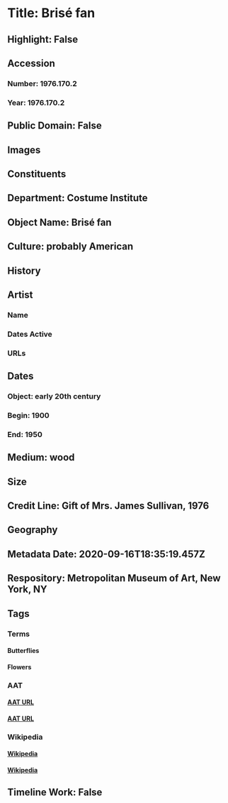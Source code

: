 # Title: Brisé fan
## Highlight: False
## Accession
### Number: 1976.170.2
### Year: 1976.170.2
## Public Domain: False
## Images
## Constituents
## Department: Costume Institute
## Object Name: Brisé fan
## Culture: probably American
## History
## Artist
### Name
### Dates Active
### URLs
## Dates
### Object: early 20th century
### Begin: 1900
### End: 1950
## Medium: wood
## Size
## Credit Line: Gift of Mrs. James Sullivan, 1976
## Geography
## Metadata Date: 2020-09-16T18:35:19.457Z
## Respository: Metropolitan Museum of Art, New York, NY
## Tags
### Terms
#### Butterflies
#### Flowers
### AAT
#### [AAT URL](http://vocab.getty.edu/page/aat/300417320)
#### [AAT URL](http://vocab.getty.edu/page/aat/300132399)
### Wikipedia
#### [Wikipedia]()
#### [Wikipedia]()
## Timeline Work: False